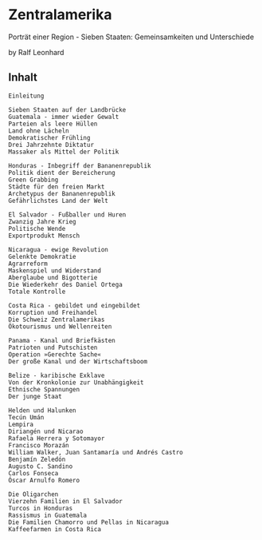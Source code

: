 # Zentralamerika

Porträt einer Region - Sieben Staaten: Gemeinsamkeiten und Unterschiede

by Ralf Leonhard

## Inhalt

    Einleitung
    
    Sieben Staaten auf der Landbrücke
    Guatemala - immer wieder Gewalt
    Parteien als leere Hüllen
    Land ohne Lächeln
    Demokratischer Frühling
    Drei Jahrzehnte Diktatur
    Massaker als Mittel der Politik
    
    Honduras - Inbegriff der Bananenrepublik
    Politik dient der Bereicherung
    Green Grabbing
    Städte für den freien Markt
    Archetypus der Bananenrepublik
    Gefährlichstes Land der Welt

    El Salvador - Fußballer und Huren
    Zwanzig Jahre Krieg
    Politische Wende
    Exportprodukt Mensch

    Nicaragua - ewige Revolution
    Gelenkte Demokratie
    Agrarreform
    Maskenspiel und Widerstand
    Aberglaube und Bigotterie
    Die Wiederkehr des Daniel Ortega
    Totale Kontrolle

    Costa Rica - gebildet und eingebildet
    Korruption und Freihandel
    Die Schweiz Zentralamerikas
    Ökotourismus und Wellenreiten

    Panama - Kanal und Briefkästen
    Patrioten und Putschisten
    Operation »Gerechte Sache«
    Der große Kanal und der Wirtschaftsboom

    Belize - karibische Exklave
    Von der Kronkolonie zur Unabhängigkeit
    Ethnische Spannungen
    Der junge Staat

    Helden und Halunken
    Tecún Umán
    Lempira
    Diriangén und Nicarao
    Rafaela Herrera y Sotomayor
    Francisco Morazán
    William Walker, Juan Santamaría und Andrés Castro
    Benjamín Zeledón
    Augusto C. Sandino
    Carlos Fonseca
    Óscar Arnulfo Romero

    Die Oligarchen
    Vierzehn Familien in El Salvador
    Turcos in Honduras
    Rassismus in Guatemala
    Die Familien Chamorro und Pellas in Nicaragua
    Kaffeefarmen in Costa Rica
    



